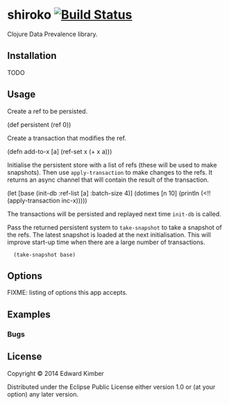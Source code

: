 # shiroko [![Build Status](https://travis-ci.org/ekimber/shiroko.svg?branch=master)](https://travis-ci.org/ekimber/shiroko)
Clojure Data Prevalence library. 


## Installation

TODO

## Usage

Create a ref to be persisted.

  (def persistent (ref 0))

Create a transaction that modifies the ref.

  (defn add-to-x [a]
    (ref-set x (+ x a)))

Initialise the persistent store with a list of refs (these will be used to make snapshots).  Then
use `apply-transaction` to make changes to the refs.  It returns an async channel that will contain
the result of the transaction.

  (let [base (init-db :ref-list [a] :batch-size 4)]
    (dotimes [n 10]
      (println (<!! (apply-transaction inc-x)))))

The transactions will be persisted and replayed next time `init-db` is called.

Pass the returned persistent system to `take-snapshot` to take a snapshot of the refs.  The
latest snapshot is loaded at the next initialisation. This will improve start-up time when there
are a large number of transactions.

      (take-snapshot base)

## Options

FIXME: listing of options this app accepts.

## Examples

### Bugs

## License

Copyright © 2014 Edward Kimber

Distributed under the Eclipse Public License either version 1.0 or (at
your option) any later version.
